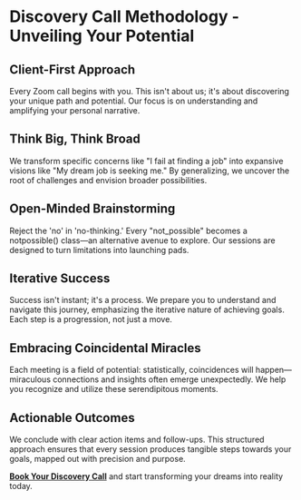 # Discovery Call Methodology - Unveiling Your Potential

## Client-First Approach

Every Zoom call begins with you. This isn't about us; it's about discovering your unique path and potential. Our focus is on understanding and amplifying your personal narrative.

## Think Big, Think Broad

We transform specific concerns like "I fail at finding a job" into expansive visions like "My dream job is seeking me." By generalizing, we uncover the root of challenges and envision broader possibilities.

## Open-Minded Brainstorming

Reject the 'no' in 'no-thinking.' Every "not_possible" becomes a notpossible() class—an alternative avenue to explore. Our sessions are designed to turn limitations into launching pads.

## Iterative Success

Success isn't instant; it's a process. We prepare you to understand and navigate this journey, emphasizing the iterative nature of achieving goals. Each step is a progression, not just a move.

## Embracing Coincidental Miracles

Each meeting is a field of potential: statistically, coincidences will happen—miraculous connections and insights often emerge unexpectedly. We help you recognize and utilize these serendipitous moments.

## Actionable Outcomes

We conclude with clear action items and follow-ups. This structured approach ensures that every session produces tangible steps towards your goals, mapped out with precision and purpose.

[**Book Your Discovery Call**](#) and start transforming your dreams into reality today.

